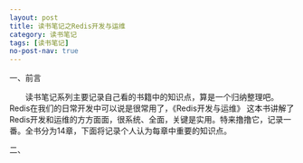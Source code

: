 ```yaml
---
layout: post
title: 读书笔记之Redis开发与运维
category: 读书笔记
tags: [读书笔记]
no-post-nav: true
---
```


一、前言

&ensp;&ensp;&ensp;&ensp;读书笔记系列主要记录自己看的书籍中的知识点，算是一个归纳整理吧。Redis在我们的日常开发中可以说是很常用了，《Redis开发与运维》
这本书讲解了Redis开发和运维的方方面面，很系统、全面，关键是实用。特来撸撸它，记录一番。全书分为14章，下面将记录个人认为每章中重要的知识点。

二、